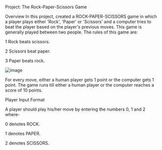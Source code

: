 # 
 Project: The Rock-Paper-Scissors Game
 
 Overview
In this project,  created a ROCK-PAPER-SCISSORS game in which a player plays either 'Rock', 'Paper' or 'Scissors' and a computer tries to beat the player based on the player's previous moves. This game is generally played between two people. The rules of this game are:

1 Rock beats scissors.

2 Scissors beat paper.

3 Paper beats rock.

![image](https://user-images.githubusercontent.com/89963571/149626459-29ee9929-4507-47d3-9b06-5c76903e4a29.png)

For every move, either a human player gets 1 point or the computer gets 1 point. The game runs till either a human player or the computer reaches a score of 10 points.

Player Input Format

A player should play his/her move by entering the numbers 0, 1 and 2 where-

0 denotes ROCK.

1 denotes PAPER.

2 denotes SCISSORS.
